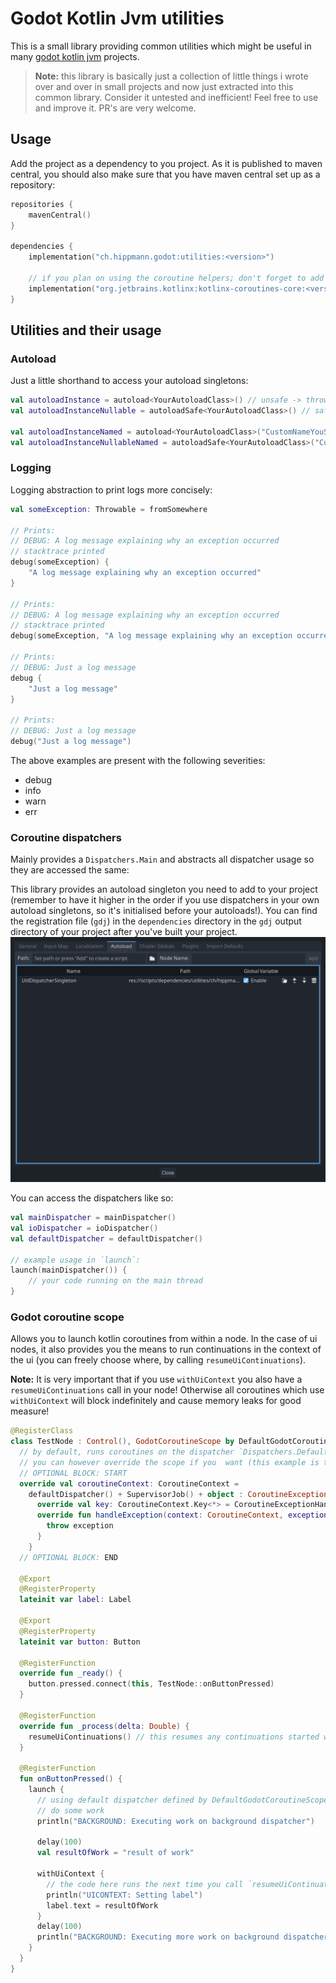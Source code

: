 # Godot Kotlin Jvm utilities
This is a small library providing common utilities which might be useful in many [godot kotlin jvm](https://github.com/utopia-rise/godot-kotlin-jvm) projects.

> **Note:** this library is basically just a collection of little things i wrote over and over in small projects and now just extracted into this common library. Consider it untested and inefficient! Feel free to use and improve it. PR's are very welcome.

## Usage
Add the project as a dependency to you project. As it is published to maven central, you should also make sure that you have maven central set up as a repository:
```kotlin
repositories {
    mavenCentral()
}

dependencies {
    implementation("ch.hippmann.godot:utilities:<version>")

    // if you plan on using the coroutine helpers; don't forget to add the kotlinx coroutines dependency:
    implementation("org.jetbrains.kotlinx:kotlinx-coroutines-core:<version>")
}
```

## Utilities and their usage
### Autoload
Just a little shorthand to access your autoload singletons:
```kotlin
val autoloadInstance = autoload<YourAutoloadClass>() // unsafe -> throws an error if the autoload is not present or not of expected type
val autoloadInstanceNullable = autoloadSafe<YourAutoloadClass>() // safe -> returns null if the autoload is not present or not of expected type

val autoloadInstanceNamed = autoload<YourAutoloadClass>("CustomNameYouSetInTheEditor") // provide a custom node name you set in the godot project settings when you added the autoload singleton
val autoloadInstanceNullableNamed = autoloadSafe<YourAutoloadClass>("CustomNameYouSetInTheEditor") // provide a custom node name you set in the godot project settings when you added the autoload singleton
```

### Logging
Logging abstraction to print logs more concisely:
```kotlin
val someException: Throwable = fromSomewhere

// Prints:
// DEBUG: A log message explaining why an exception occurred 
// stacktrace printed
debug(someException) {
    "A log message explaining why an exception occurred"
}

// Prints:
// DEBUG: A log message explaining why an exception occurred 
// stacktrace printed
debug(someException, "A log message explaining why an exception occurred")

// Prints:
// DEBUG: Just a log message
debug {
    "Just a log message"
}

// Prints:
// DEBUG: Just a log message
debug("Just a log message")
```

The above examples are present with the following severities:
- debug
- info
- warn
- err

### Coroutine dispatchers
Mainly provides a `Dispatchers.Main` and abstracts all dispatcher usage so they are accessed the same:

This library provides an autoload singleton you need to add to your project (remember to have it higher in the order if you use dispatchers in your own autoload singletons, so it's initialised before your autoloads!). You can find the registration file (`gdj`) in the `dependencies` directory in the `gdj` output directory of your project after you've built your project.
![Add dispatcher autoload](doc_assets/add_dispatcher_autoload.png)

You can access the dispatchers like so:
```kotlin
val mainDispatcher = mainDispatcher()
val ioDispatcher = ioDispatcher()
val defaultDispatcher = defaultDispatcher()

// example usage in `launch`:
launch(mainDispatcher()) {
    // your code running on the main thread
}
```

### Godot coroutine scope
Allows you to launch kotlin coroutines from within a node. In the case of ui nodes, it also provides you the means to run continuations in the context of the ui (you can freely choose where, by calling `resumeUiContinuations`).

**Note:** It is very important that if you use `withUiContext` you also have a `resumeUiContinuations` call in your node! Otherwise all coroutines which use `withUiContext` will block indefinitely and cause memory leaks for good measure! 

```kotlin
@RegisterClass
class TestNode : Control(), GodotCoroutineScope by DefaultGodotCoroutineScope() {
  // by default, runs coroutines on the dispatcher `Dispatchers.Default` with a `SupervisorJob`. Errors in coroutines are propagated by throwing
  // you can however override the scope if you  want (this example is the actual default implementation):
  // OPTIONAL BLOCK: START
  override val coroutineContext: CoroutineContext =
    defaultDispatcher() + SupervisorJob() + object : CoroutineExceptionHandler {
      override val key: CoroutineContext.Key<*> = CoroutineExceptionHandler
      override fun handleException(context: CoroutineContext, exception: Throwable) {
        throw exception
      }
    }
  // OPTIONAL BLOCK: END

  @Export
  @RegisterProperty
  lateinit var label: Label

  @Export
  @RegisterProperty
  lateinit var button: Button

  @RegisterFunction
  override fun _ready() {
    button.pressed.connect(this, TestNode::onButtonPressed)
  }

  @RegisterFunction
  override fun _process(delta: Double) {
    resumeUiContinuations() // this resumes any continuations started with `withUiContext`. You can place it anywhere you want to. It basically runs all pending blocks of `withUiContext` synchronously in the order they were added
  }

  @RegisterFunction
  fun onButtonPressed() {
    launch {
      // using default dispatcher defined by DefaultGodotCoroutineScope
      // do some work
      println("BACKGROUND: Executing work on background dispatcher")

      delay(100)
      val resultOfWork = "result of work"

      withUiContext { 
        // the code here runs the next time you call `resumeUiContinuations`. Which in this example, is the next time `_process` is called
        println("UICONTEXT: Setting label")
        label.text = resultOfWork
      }
      delay(100)
      println("BACKGROUND: Executing more work on background dispatcher")
    }
  }
}
```